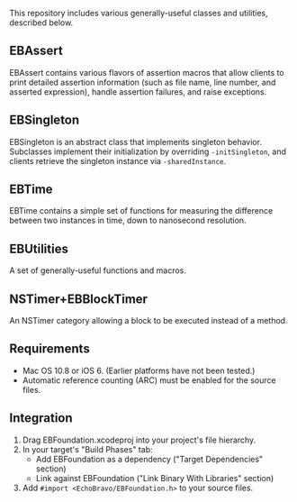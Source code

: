 This repository includes various generally-useful classes and utilities, described below.

## EBAssert

EBAssert contains various flavors of assertion macros that allow clients to print detailed assertion information (such as file name, line number, and asserted expression), handle assertion failures, and raise exceptions.

## EBSingleton

EBSingleton is an abstract class that implements singleton behavior. Subclasses implement their initialization by overriding `-initSingleton`, and clients retrieve the singleton instance via `-sharedInstance`.

## EBTime

EBTime contains a simple set of functions for measuring the difference between two instances in time, down to nanosecond resolution.

## EBUtilities

A set of generally-useful functions and macros.

## NSTimer+EBBlockTimer

An NSTimer category allowing a block to be executed instead of a method.

## Requirements

- Mac OS 10.8 or iOS 6. (Earlier platforms have not been tested.)
- Automatic reference counting (ARC) must be enabled for the source files.

## Integration

1. Drag EBFoundation.xcodeproj into your project's file hierarchy.
2. In your target's "Build Phases" tab:
    * Add EBFoundation as a dependency ("Target Dependencies" section)
    * Link against EBFoundation ("Link Binary With Libraries" section)
3. Add `#import <EchoBravo/EBFoundation.h>` to your source files.